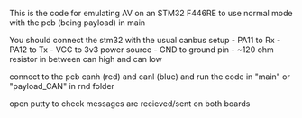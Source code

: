 This is the code for emulating AV on an STM32 F446RE to use normal mode with the pcb (being payload) in main

You should connect the stm32 with the usual canbus setup
	- PA11 to Rx
	- PA12 to Tx
	- VCC to 3v3 power source
	- GND to ground pin
	- ~120 ohm resistor in between can high and can low

connect to the pcb canh (red) and canl (blue) and run the code in "main" or "payload_CAN" in rnd folder

open putty to check messages are recieved/sent on both boards